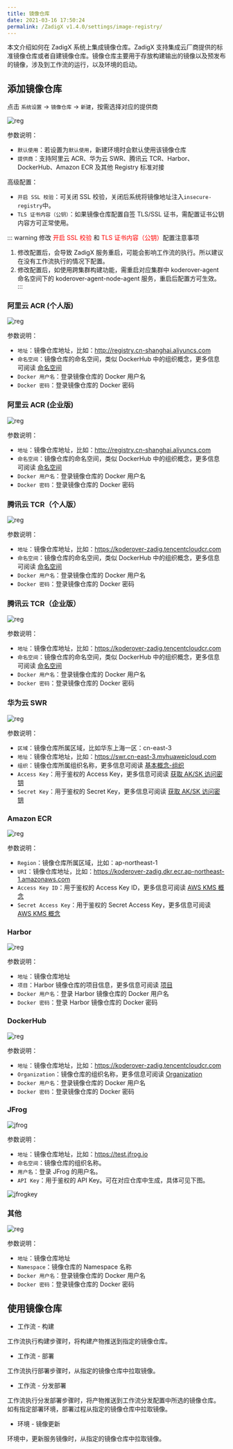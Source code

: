 ```yaml
---
title: 镜像仓库
date: 2021-03-16 17:50:24
permalink: /ZadigX v1.4.0/settings/image-registry/
---
```


本文介绍如何在 ZadigX 系统上集成镜像仓库。ZadigX 支持集成云厂商提供的标准镜像仓库或者自建镜像仓库。镜像仓库主要用于存放构建输出的镜像以及预发布的镜像，涉及到工作流的运行，以及环境的启动。

## 添加镜像仓库

点击 `系统设置` -> `镜像仓库` -> `新建`，按需选择对应的提供商

![reg](./_images/reg_add.png)

参数说明：

- `默认使用`：若设置为`默认使用`，新建环境时会默认使用该镜像仓库
- `提供商`：支持阿里云 ACR、华为云 SWR、腾讯云 TCR、Harbor、DockerHub、Amazon ECR 及其他 Registry 标准对接

高级配置：

- `开启 SSL 校验`：可关闭 SSL 校验，关闭后系统将镜像地址注入`insecure-registry`中。
- `TLS 证书内容（公钥）`：如果镜像仓库配置自签 TLS/SSL 证书，需配置证书公钥内容方可正常使用。

::: warning 修改 <font color=#FF000 >开启 SSL 校验</font> 和 <font color=#FF000 >TLS 证书内容（公钥）</font>配置注意事项
1. 修改配置后，会导致 ZadigX 服务重启，可能会影响工作流的执行。所以建议在没有工作流执行的情况下配置。
2. 修改配置后，如使用跨集群构建功能，需重启对应集群中 koderover-agent 命名空间下的 koderover-agent-node-agent 服务，重启后配置方可生效。
:::

### 阿里云 ACR (个人版)

![reg](./_images/reg_add_ali.png)

参数说明：

- `地址`：镜像仓库地址，比如：http://registry.cn-shanghai.aliyuncs.com
- `命名空间`：镜像仓库的命名空间，类似 DockerHub 中的组织概念，更多信息可阅读 [命名空间](https://www.alibabacloud.com/help/zh/container-registry/latest/manage-namespaces)
- `Docker 用户名`：登录镜像仓库的 Docker 用户名
- `Docker 密码`：登录镜像仓库的 Docker 密码

### 阿里云 ACR (企业版) 

![reg](./_images/reg_add_ali_ee.png)

参数说明：

- `地址`：镜像仓库地址，比如：http://registry.cn-shanghai.aliyuncs.com
- `命名空间`：镜像仓库的命名空间，类似 DockerHub 中的组织概念，更多信息可阅读 [命名空间](https://www.alibabacloud.com/help/zh/container-registry/latest/manage-namespaces)
- `Docker 用户名`：登录镜像仓库的 Docker 用户名
- `Docker 密码`：登录镜像仓库的 Docker 密码

### 腾讯云 TCR（个人版）

![reg](./_images/reg_add_tcr.png)

参数说明：

- `地址`：镜像仓库地址，比如：https://koderover-zadig.tencentcloudcr.com
- `命名空间`：镜像仓库的命名空间，类似 DockerHub 中的组织概念，更多信息可阅读 [命名空间](https://cloud.tencent.com/document/product/1141/39295#M)
- `Docker 用户名`：登录镜像仓库的 Docker 用户名
- `Docker 密码`：登录镜像仓库的 Docker 密码

### 腾讯云 TCR（企业版）


![reg](./_images/reg_add_tcr_ee.png)

参数说明：

- `地址`：镜像仓库地址，比如：https://koderover-zadig.tencentcloudcr.com
- `命名空间`：镜像仓库的命名空间，类似 DockerHub 中的组织概念，更多信息可阅读 [命名空间](https://cloud.tencent.com/document/product/1141/39295#M)
- `Docker 用户名`：登录镜像仓库的 Docker 用户名
- `Docker 密码`：登录镜像仓库的 Docker 密码

### 华为云 SWR

![reg](./_images/reg_add_swr.png)

参数说明：

- `区域`：镜像仓库所属区域，比如华东上海一区：cn-east-3
- `地址`：镜像仓库地址，比如：https://swr.cn-east-3.myhuaweicloud.com
- `组织`：镜像仓库所属组织名称，更多信息可阅读 [基本概念-组织](https://support.huaweicloud.com/productdesc-swr/swr_03_0003.html)
- `Access Key`：用于鉴权的 Access Key，更多信息可阅读 [获取 AK/SK 访问密钥](https://support.huaweicloud.com/usermanual-swr/swr_01_1000.html)
- `Secret Key`：用于鉴权的 Secret Key，更多信息可阅读 [获取 AK/SK 访问密钥](https://support.huaweicloud.com/usermanual-swr/swr_01_1000.html)

### Amazon ECR

![reg](./_images/reg_add_aws.png)

参数说明：

- `Region`：镜像仓库所属区域，比如：ap-northeast-1
- `URI`：镜像仓库地址，比如：https://koderover-zadig.dkr.ecr.ap-northeast-1.amazonaws.com
- `Access Key ID`：用于鉴权的 Access Key ID，更多信息可阅读 [AWS KMS 概念](https://docs.aws.amazon.com/kms/latest/developerguide/concepts.html)
- `Secret Access Key`：用于鉴权的 Secret Access Key，更多信息可阅读 [AWS KMS 概念](https://docs.aws.amazon.com/kms/latest/developerguide/concepts.html)

### Harbor

![reg](./_images/reg_add_harbor.png)

参数说明：

- `地址`：镜像仓库地址
- `项目`：Harbor 镜像仓库的项目信息，更多信息可阅读 [项目](https://goharbor.io/docs/2.6.0/working-with-projects/create-projects/)
- `Docker 用户名`：登录 Harbor 镜像仓库的 Docker 用户名
- `Docker 密码`：登录 Harbor 镜像仓库的 Docker 密码

### DockerHub

![reg](./_images/reg_add_dockerhub.png)

参数说明：

- `地址`：镜像仓库地址，比如：https://koderover-zadig.tencentcloudcr.com
- `Organization`：镜像仓库的组织名称，更多信息可阅读 [Organization](https://docs.docker.com/docker-hub/orgs/)
- `Docker 用户名`：登录镜像仓库的 Docker 用户名
- `Docker 密码`：登录镜像仓库的 Docker 密码

### JFrog 

![jfrog](./_images/reg_add_jfrog.png)

参数说明：

- `地址`：镜像仓库地址，比如：https://test.jfrog.io
- `命名空间`：镜像仓库的组织名称。
- `用户名`：登录 JFrog 的用户名。
- `API Key`：用于鉴权的 API Key。可在对应仓库中生成，具体可见下图。

![jfrogkey](./_images/jfrog_apikey.png)



### 其他

![reg](./_images/reg_add_other.png)

参数说明：

- `地址`：镜像仓库地址
- `Namespace`：镜像仓库的 Namespace 名称
- `Docker 用户名`：登录镜像仓库的 Docker 用户名
- `Docker 密码`：登录镜像仓库的 Docker 密码

## 使用镜像仓库

- 工作流 - 构建

工作流执行构建步骤时，将构建产物推送到指定的镜像仓库。

- 工作流 - 部署

工作流执行部署步骤时，从指定的镜像仓库中拉取镜像。

- 工作流 - 分发部署

工作流执行分发部署步骤时，将产物推送到工作流分发配置中所选的镜像仓库。
如有指定部署环境，部署过程从指定的镜像仓库中拉取镜像。

- 环境 - 镜像更新

环境中，更新服务镜像时，从指定的镜像仓库中拉取镜像。